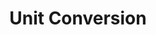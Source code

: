 ---
layout: default
title: "Unit Conversion"
permalink: /unit-conversion/unit_conversion
redirect_from: 
  - /unit_conversion.html
---